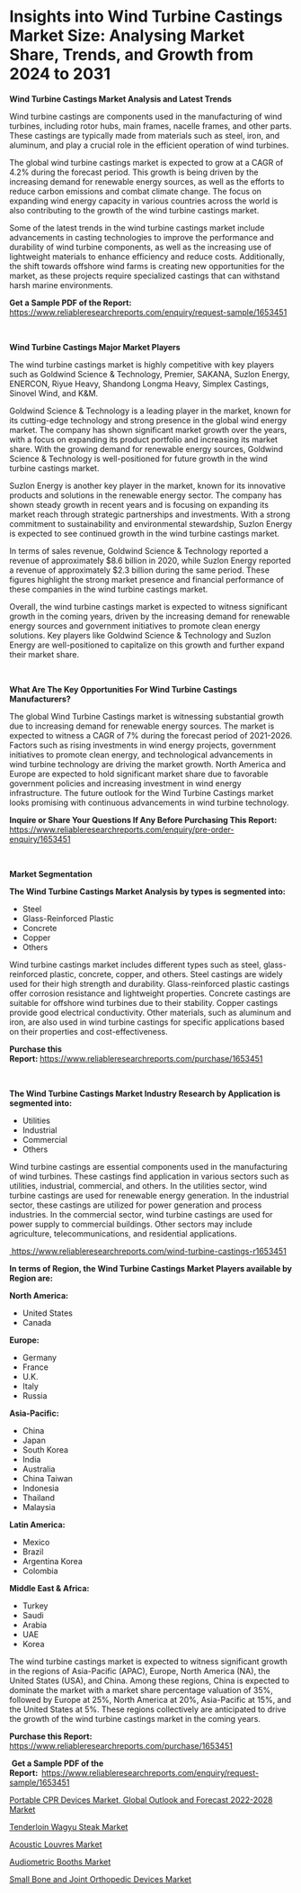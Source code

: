 <p><h1>Insights into Wind Turbine Castings Market Size: Analysing Market Share, Trends, and Growth from 2024 to 2031</h1></p><p><strong>Wind Turbine Castings Market Analysis and Latest Trends</strong></p>
<p><p>Wind turbine castings are components used in the manufacturing of wind turbines, including rotor hubs, main frames, nacelle frames, and other parts. These castings are typically made from materials such as steel, iron, and aluminum, and play a crucial role in the efficient operation of wind turbines.</p><p>The global wind turbine castings market is expected to grow at a CAGR of 4.2% during the forecast period. This growth is being driven by the increasing demand for renewable energy sources, as well as the efforts to reduce carbon emissions and combat climate change. The focus on expanding wind energy capacity in various countries across the world is also contributing to the growth of the wind turbine castings market.</p><p>Some of the latest trends in the wind turbine castings market include advancements in casting technologies to improve the performance and durability of wind turbine components, as well as the increasing use of lightweight materials to enhance efficiency and reduce costs. Additionally, the shift towards offshore wind farms is creating new opportunities for the market, as these projects require specialized castings that can withstand harsh marine environments.</p></p>
<p><strong>Get a Sample PDF of the Report:&nbsp;</strong> <a href="https://www.reliableresearchreports.com/enquiry/request-sample/1653451">https://www.reliableresearchreports.com/enquiry/request-sample/1653451</a></p>
<p>&nbsp;</p>
<p><strong>Wind Turbine Castings Major Market Players</strong></p>
<p><p>The wind turbine castings market is highly competitive with key players such as Goldwind Science & Technology, Premier, SAKANA, Suzlon Energy, ENERCON, Riyue Heavy, Shandong Longma Heavy, Simplex Castings, Sinovel Wind, and K&M. </p><p>Goldwind Science & Technology is a leading player in the market, known for its cutting-edge technology and strong presence in the global wind energy market. The company has shown significant market growth over the years, with a focus on expanding its product portfolio and increasing its market share. With the growing demand for renewable energy sources, Goldwind Science & Technology is well-positioned for future growth in the wind turbine castings market.</p><p>Suzlon Energy is another key player in the market, known for its innovative products and solutions in the renewable energy sector. The company has shown steady growth in recent years and is focusing on expanding its market reach through strategic partnerships and investments. With a strong commitment to sustainability and environmental stewardship, Suzlon Energy is expected to see continued growth in the wind turbine castings market.</p><p>In terms of sales revenue, Goldwind Science & Technology reported a revenue of approximately $8.6 billion in 2020, while Suzlon Energy reported a revenue of approximately $2.3 billion during the same period. These figures highlight the strong market presence and financial performance of these companies in the wind turbine castings market. </p><p>Overall, the wind turbine castings market is expected to witness significant growth in the coming years, driven by the increasing demand for renewable energy sources and government initiatives to promote clean energy solutions. Key players like Goldwind Science & Technology and Suzlon Energy are well-positioned to capitalize on this growth and further expand their market share.</p></p>
<p>&nbsp;</p>
<p><strong>What Are The Key Opportunities For Wind Turbine Castings Manufacturers?</strong></p>
<p><p>The global Wind Turbine Castings market is witnessing substantial growth due to increasing demand for renewable energy sources. The market is expected to witness a CAGR of 7% during the forecast period of 2021-2026. Factors such as rising investments in wind energy projects, government initiatives to promote clean energy, and technological advancements in wind turbine technology are driving the market growth. North America and Europe are expected to hold significant market share due to favorable government policies and increasing investment in wind energy infrastructure. The future outlook for the Wind Turbine Castings market looks promising with continuous advancements in wind turbine technology.</p></p>
<p><strong>Inquire or Share Your Questions If Any Before Purchasing This Report:</strong> <a href="https://www.reliableresearchreports.com/enquiry/pre-order-enquiry/1653451">https://www.reliableresearchreports.com/enquiry/pre-order-enquiry/1653451</a></p>
<p>&nbsp;</p>
<p><strong>Market Segmentation</strong></p>
<p><strong>The Wind Turbine Castings Market Analysis by types is segmented into:</strong></p>
<p><ul><li>Steel</li><li>Glass-Reinforced Plastic</li><li>Concrete</li><li>Copper</li><li>Others</li></ul></p>
<p><p>Wind turbine castings market includes different types such as steel, glass-reinforced plastic, concrete, copper, and others. Steel castings are widely used for their high strength and durability. Glass-reinforced plastic castings offer corrosion resistance and lightweight properties. Concrete castings are suitable for offshore wind turbines due to their stability. Copper castings provide good electrical conductivity. Other materials, such as aluminum and iron, are also used in wind turbine castings for specific applications based on their properties and cost-effectiveness.</p></p>
<p><strong>Purchase this Report:&nbsp;</strong><a href="https://www.reliableresearchreports.com/purchase/1653451">https://www.reliableresearchreports.com/purchase/1653451</a></p>
<p>&nbsp;</p>
<p><strong>The Wind Turbine Castings Market Industry Research by Application is segmented into:</strong></p>
<p><ul><li>Utilities</li><li>Industrial</li><li>Commercial</li><li>Others</li></ul></p>
<p><p>Wind turbine castings are essential components used in the manufacturing of wind turbines. These castings find application in various sectors such as utilities, industrial, commercial, and others. In the utilities sector, wind turbine castings are used for renewable energy generation. In the industrial sector, these castings are utilized for power generation and process industries. In the commercial sector, wind turbine castings are used for power supply to commercial buildings. Other sectors may include agriculture, telecommunications, and residential applications.</p></p>
<p><a href="https://www.reliableresearchreports.com/wind-turbine-castings-r1653451">&nbsp;https://www.reliableresearchreports.com/wind-turbine-castings-r1653451</a></p>
<p><strong>In terms of Region, the Wind Turbine Castings Market Players available by Region are:</strong></p>
<p>
    <p> <strong> North America: </strong>
        <ul>
            <li>United States</li>
            <li>Canada</li>
        </ul>
        </p> 
    <p> <strong> Europe: </strong>
        <ul>
            <li>Germany</li>
            <li>France</li>
            <li>U.K.</li>
            <li>Italy</li>
            <li>Russia</li>
        </ul>
        </p> 
    <p> <strong> Asia-Pacific: </strong>
        <ul>
            <li>China</li>
            <li>Japan</li>
            <li>South Korea</li>
            <li>India</li>
            <li>Australia</li>
            <li>China Taiwan</li>
            <li>Indonesia</li>
            <li>Thailand</li>
            <li>Malaysia</li>
        </ul>
        </p> 
    <p> <strong> Latin America: </strong>
        <ul>
            <li>Mexico</li>
            <li>Brazil</li>
            <li>Argentina Korea</li>
            <li>Colombia</li>
        </ul>
        </p> 
    <p> <strong> Middle East & Africa: </strong>
        <ul>
            <li>Turkey</li>
            <li>Saudi</li>
            <li>Arabia</li>
            <li>UAE</li>
            <li>Korea</li>
        </ul>
    </p>
    </p>
<p><p>The wind turbine castings market is expected to witness significant growth in the regions of Asia-Pacific (APAC), Europe, North America (NA), the United States (USA), and China. Among these regions, China is expected to dominate the market with a market share percentage valuation of 35%, followed by Europe at 25%, North America at 20%, Asia-Pacific at 15%, and the United States at 5%. These regions collectively are anticipated to drive the growth of the wind turbine castings market in the coming years.</p></p>
<p><strong>Purchase this Report: </strong><a href="https://www.reliableresearchreports.com/purchase/1653451">https://www.reliableresearchreports.com/purchase/1653451</a></p>
<p>&nbsp;<strong>Get a Sample PDF of the Report:&nbsp;&nbsp;</strong><a href="https://www.reliableresearchreports.com/enquiry/request-sample/1653451">https://www.reliableresearchreports.com/enquiry/request-sample/1653451</a></p>
<p><strong></strong></p>
<p><p><a href="https://www.linkedin.com/pulse/global-portable-cpr-devices-market-outlook-forecast-2022-2028-uzhwe?trackingId=TGr7XqhUTiOCT8QzbrUKNw%3D%3D">Portable CPR Devices Market, Global Outlook and Forecast 2022-2028 Market</a></p><p><a href="https://medium.com/@shawnsmithv6981/tenderloin-wagyu-steak-market-size-is-growing-at-cagr-of-9-8-9710e6ac7832">Tenderloin Wagyu Steak Market</a></p><p><a href="https://github.com/BurtonGALEN/Market-Research-Report-List-1/blob/main/acoustic-louvres-market.md">Acoustic Louvres Market</a></p><p><a href="https://github.com/hlspriggs/Market-Research-Report-List-1/blob/main/audiometric-booths-market.md">Audiometric Booths Market</a></p><p><a href="https://www.linkedin.com/pulse/market-forecast-global-small-bone-joint-orthopedic-devices-trends-k7bmf?trackingId=5fUF7o9IRkqiaEzum7bDgw%3D%3D">Small Bone and Joint Orthopedic Devices Market</a></p></p>